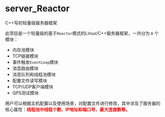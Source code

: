 # server_Reactor
C++写的轻量级服务器框架

此项目是一个轻量级的基于`Reactor`模式的Linux/C++服务器框架，一共分为 `8` 个模块：

* 内存池模块
* TCP链接模块
* 事件触发`EventLoop`模块
* 消息路由模块
* 消息队列和线程池模块
* 配置文件读写模块
* TCP/UDP客户端模块
* QPS测试模块

用户可以根据主机配置以及使用场景，对配置文件进行修改，其中涉及了服务器的核心属性：<font color=red>**线程池中线程个数、IP地址和端口号、最大连接数等。**</font>
